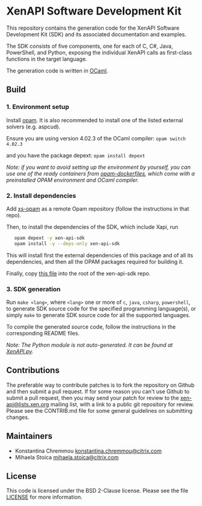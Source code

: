 # XenAPI Software Development Kit

This repository contains the generation code for the XenAPI Software Development
Kit (SDK) and its associated documentation and examples.

The SDK consists of five components, one for each of C, C#, Java, PowerShell,
and Python, exposing the individual XenAPI calls as first-class functions in the
target language.

The generation code is written in [OCaml][1].

## Build

### 1. Environment setup

Install [opam][2]. It is also recommended to install one of the listed external
solvers (e.g. aspcud).

Ensure you are using version 4.02.3 of the OCaml compiler:
`opam switch 4.02.3`

and you have the package depext: `opam install depext`

_Note: if you want to avoid setting up the environment by yourself, you can use
one of the ready containers from [opam-dockerfiles][3], which come with a
preinstalled OPAM environment and OCaml compiler._

### 2. Install dependencies

Add [xs-opam][4] as a remote Opam repository (follow the instructions in that
repo).

Then, to install the dependencies of the SDK, which include Xapi, run

```bash
   opam depext -y xen-api-sdk
   opam install -y --deps-only xen-api-sdk
```

This will install first the external dependencies of this package and of all
its dependencies, and then all the OPAM packages required for building it.

Finally, copy [this file][5] into the root of the xen-api-sdk repo.

### 3. SDK generation

Run `make <lang>`, where `<lang>` one or more of `c`, `java`, `csharp`,
`powershell`, to generate SDK source code for the specified programming
language(s), or simply `make` to generate SDK source code for all the supported
languages.

To compile the generated source code, follow the instructions in the corresponding
README files.

_Note: The Python module is not auto-generated. It can be found at
[XenAPI.py][6]._

## Contributions

The preferable way to contribute patches is to fork the repository on Github
and then submit a pull request. If for some reason you can't use Github to
submit a pull request, then you may send your patch for review to the
<xen-api@lists.xen.org> mailing list, with a link to a public git
repository for review. Please see the CONTRIB.md file for some general
guidelines on submitting changes.

## Maintainers

* Konstantina Chremmou <konstantina.chremmou@citrix.com>
* Mihaela Stoica <mihaela.stoica@citrix.com>

## License

This code is licensed under the BSD 2-Clause license. Please see the file
[LICENSE][7] for more information.

[1]: http://caml.inria.fr/ocaml/
[2]: https://opam.ocaml.org/
[3]: https://github.com/ocaml/opam-dockerfiles
[4]: https://github.com/xapi-project/xs-opam
[5]: https://github.com/xapi-project/sm/blob/master/drivers/XE_SR_ERRORCODES.xml
[6]: https://github.com/xapi-project/xen-api/blob/master/scripts/examples/python/XenAPI.py
[7]: LICENSE
